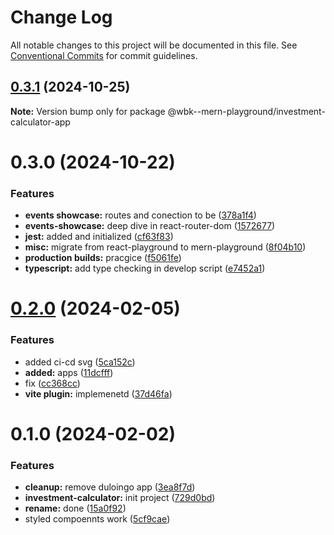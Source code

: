 # Change Log

All notable changes to this project will be documented in this file.
See [Conventional Commits](https://conventionalcommits.org) for commit guidelines.

## [0.3.1](https://github.com/paulAlexSerban/wbk--mern-playground/compare/@wbk--mern-playground/investment-calculator-app@0.3.0...@wbk--mern-playground/investment-calculator-app@0.3.1) (2024-10-25)

**Note:** Version bump only for package @wbk--mern-playground/investment-calculator-app

# 0.3.0 (2024-10-22)

### Features

-   **events showcase:** routes and conection to be ([378a1f4](https://github.com/paulAlexSerban/wbk--mern-playground/commit/378a1f477428bff0158817e2406dd5f77dab6657))
-   **events-showcase:** deep dive in react-router-dom ([1572677](https://github.com/paulAlexSerban/wbk--mern-playground/commit/157267729e61176dff10eaeff2fd22c5d884ae68))
-   **jest:** added and initialized ([cf63f83](https://github.com/paulAlexSerban/wbk--mern-playground/commit/cf63f838e1137207013fb01cfabdda09803345c9))
-   **misc:** migrate from react-playground to mern-playground ([8f04b10](https://github.com/paulAlexSerban/wbk--mern-playground/commit/8f04b103fc0a1af0286bbc101d997c7763f8e35d))
-   **production builds:** pracgice ([f5061fe](https://github.com/paulAlexSerban/wbk--mern-playground/commit/f5061feeb1ce06af5f4fff22a35f5ad2923f8fc2))
-   **typescript:** add type checking in develop script ([e7452a1](https://github.com/paulAlexSerban/wbk--mern-playground/commit/e7452a155aed4eb698b2993513f2d76ddeb865b4))

# [0.2.0](https://github.com/paulAlexSerban/wbk--mern-playground/compare/@wbk--mern-playground/investment-calculator-app@0.1.0...@wbk--mern-playground/investment-calculator-app@0.2.0) (2024-02-05)

### Features

-   added ci-cd svg ([5ca152c](https://github.com/paulAlexSerban/wbk--mern-playground/commit/5ca152cfa6dc2b1548b7c2ed48d33d5debae9db7))
-   **added:** apps ([11dcfff](https://github.com/paulAlexSerban/wbk--mern-playground/commit/11dcfffcaab37b030fe7a13b728a76141978fa40))
-   fix ([cc368cc](https://github.com/paulAlexSerban/wbk--mern-playground/commit/cc368cc5b544cbb8c155359397154df97c467241))
-   **vite plugin:** implemenetd ([37d46fa](https://github.com/paulAlexSerban/wbk--mern-playground/commit/37d46fa94fb78ec7126690f942429a51d9ed511e))

# 0.1.0 (2024-02-02)

### Features

-   **cleanup:** remove duloingo app ([3ea8f7d](https://github.com/paulAlexSerban/wbk--mern-playground/commit/3ea8f7d47da9759c9ea8f62599a8aa4250b38c3c))
-   **investment-calculator:** init project ([729d0bd](https://github.com/paulAlexSerban/wbk--mern-playground/commit/729d0bdbeb252f5027297b10495f8ded92236075))
-   **rename:** done ([15a0f92](https://github.com/paulAlexSerban/wbk--mern-playground/commit/15a0f92f47690da6021269d43d7489cb72cdc514))
-   styled compoennts work ([5cf9cae](https://github.com/paulAlexSerban/wbk--mern-playground/commit/5cf9cae09ec5f9b36f10b44435678947f4bb2f7e))

